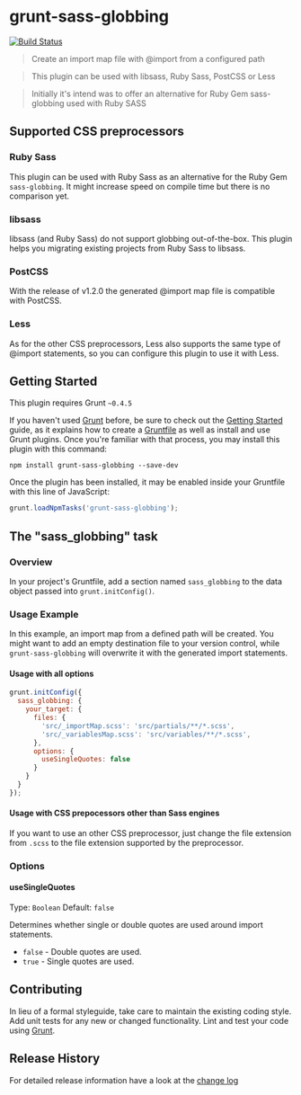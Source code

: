 # grunt-sass-globbing

[![Build Status](https://travis-ci.org/DennisBecker/grunt-sass-globbing.svg?branch=master)](https://travis-ci.org/DennisBecker/grunt-sass-globbing)

> Create an import map file with @import from a configured path

> This plugin can be used with libsass, Ruby Sass, PostCSS or Less

> Initially it's intend was to offer an alternative for Ruby Gem sass-globbing used with Ruby SASS

## Supported CSS preprocessors

### Ruby Sass

This plugin can be used with Ruby Sass as an alternative for the Ruby Gem `sass-globbing`. It might increase speed on compile time but there is no comparison yet.

### libsass

libsass (and Ruby Sass) do not support globbing out-of-the-box. This plugin helps you migrating existing projects from Ruby Sass to libsass.

### PostCSS

With the release of v1.2.0 the generated @import map file is compatible with PostCSS.

### Less

As for the other CSS preprocessors, Less also supports the same type of @import statements, so you can configure this plugin to use it with Less.


## Getting Started

This plugin requires Grunt `~0.4.5`

If you haven't used [Grunt](http://gruntjs.com/) before, be sure to check out the [Getting Started](http://gruntjs.com/getting-started) guide, as it explains how to create a [Gruntfile](http://gruntjs.com/sample-gruntfile) as well as install and use Grunt plugins. Once you're familiar with that process, you may install this plugin with this command:

```shell
npm install grunt-sass-globbing --save-dev
```

Once the plugin has been installed, it may be enabled inside your Gruntfile with this line of JavaScript:

```js
grunt.loadNpmTasks('grunt-sass-globbing');
```

## The "sass_globbing" task

### Overview

In your project's Gruntfile, add a section named `sass_globbing` to the data object passed into `grunt.initConfig()`.

### Usage Example

In this example, an import map from a defined path will be created.
You might want to add an empty destination file to your version control, while `grunt-sass-globbing` will overwrite it with the generated import statements.

#### Usage with all options

```js
grunt.initConfig({
  sass_globbing: {
    your_target: {
      files: {
        'src/_importMap.scss': 'src/partials/**/*.scss',
        'src/_variablesMap.scss': 'src/variables/**/*.scss',
      },
      options: {
        useSingleQuotes: false
      }
    }
  }
});
```

#### Usage with CSS prepocessors other than Sass engines

If you want to use an other CSS preprocessor, just change the file extension from `.scss` to the file extension supported by the preprocessor.

### Options

#### useSingleQuotes
Type: `Boolean`
Default: `false`

Determines whether single or double quotes are used around import statements.

* `false` - Double quotes are used.
* `true` - Single quotes are used.

## Contributing

In lieu of a formal styleguide, take care to maintain the existing coding style. Add unit tests for any new or changed functionality. Lint and test your code using [Grunt](http://gruntjs.com/).

## Release History

For detailed release information have a look at the [change log](CHANGELOG.md)
